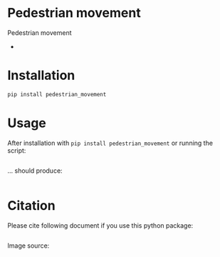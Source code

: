 ![]()


# Pedestrian movement
Pedestrian movement

- 

# Installation
```bash
pip install pedestrian_movement
```

# Usage

After installation with ```pip install pedestrian_movement```
or running the script:

```python

```

... should produce:

![]()


# Citation

Please cite following document if you use this python package:
```

```


Image source: 